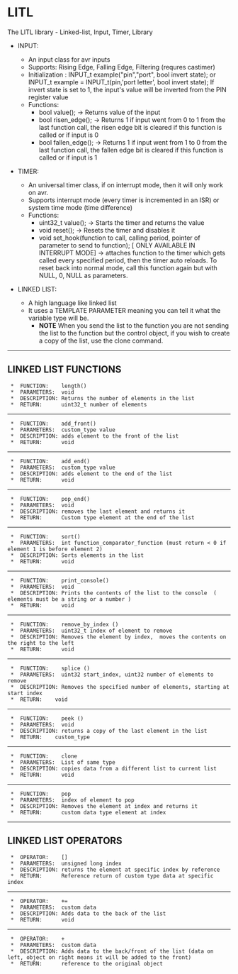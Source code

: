 # LITL
The LITL library - Linked-list, Input, Timer, Library



- INPUT:
  - An input class for avr inputs
  - Supports: Rising Edge, Falling Edge, Filtering (requres castimer)
  - Initialization :  INPUT_t example("pin","port", bool invert state);  or  INPUT_t example = INPUT_t(pin,'port letter', bool invert state);
                                                    If invert state is set to 1, the input's value will be inverted from the PIN register value
  - Functions: 
    - bool value(); -> Returns value of the input
    - bool risen_edge();  -> Returns 1 if input went from 0 to 1 from the last function call, the risen edge bit is cleared if this function is called or if input is 0
    - bool fallen_edge(); -> Returns 1 if input went from 1 to 0 from the last function call, the fallen edge bit is cleared if this function is called or if input is 1
  
- TIMER:
  - An universal timer class, if on interrupt mode, then it will only work on avr.
  - Supports interrupt mode (every timer is incremented in an ISR) or system time mode (time difference)
  - Functions: 
    - uint32_t value(); -> Starts the timer and returns the value
    - void reset();     -> Resets the timer and disables it
    - void set_hook(function to call, calling period, pointer of parameter to send to function); [ ONLY AVAILABLE IN INTERRUPT MODE] -> attaches function to the timer which gets called every specified period, then the timer auto reloads. To reset back into normal mode, call this function again but with NULL, 0, NULL as parameters.
- LINKED LIST:
  - A high language like linked list
  - It uses a TEMPLATE PARAMETER meaning you can tell it what the variable type will be.
    - **NOTE** When you send the list to the function you are not sending the list to the function but the control object, if you wish to create a copy of the list, use the clone command.

-------------------------------------------------------------------------------------------
LINKED LIST FUNCTIONS 
-------------------------------------------------------------------------------------------

     *  FUNCTION:    length()
     *  PARAMETERS:  void
     *  DESCRIPTION: Returns the number of elements in the list     
     *  RETURN:      uint32_t number of elements                                   
     
-------------------------------------------------------------------------------------------


    
     *  FUNCTION:    add_front()
     *  PARAMETERS:  custom_type value
     *  DESCRIPTION: adds element to the front of the list  
     *  RETURN:      void               
     

-------------------------------------------------------------------------------------------
    
     *  FUNCTION:    add_end()
     *  PARAMETERS:  custom_type value
     *  DESCRIPTION: adds element to the end of the list        
     *  RETURN:      void         
     

-------------------------------------------------------------------------------------------


    
     *  FUNCTION:    pop_end()
     *  PARAMETERS:  void
     *  DESCRIPTION: removes the last element and returns it
     *  RETURN:      Custom type element at the end of the list                     
     
-------------------------------------------------------------------------------------------


    
     *  FUNCTION:    sort()
     *  PARAMETERS:  int function_comparator_function (must return < 0 if element 1 is before element 2)
     *  DESCRIPTION: Sorts elements in the list                         
     *  RETURN:      void
     

-------------------------------------------------------------------------------------------

    
     *  FUNCTION:    print_console()
     *  PARAMETERS:  void
     *  DESCRIPTION: Prints the contents of the list to the console  ( elements must be a string or a number )                         
     *  RETURN:      void
     

-------------------------------------------------------------------------------------------


    
     *  FUNCTION:    remove_by_index ()
     *  PARAMETERS:  uint32_t index of element to remove
     *  DESCRIPTION: Removes the element by index,  moves the contents on the right to the left                        
     *  RETURN:      void
     

-------------------------------------------------------------------------------------------


    
     *  FUNCTION:    splice ()
     *  PARAMETERS:  uint32 start_index, uint32 number of elements to remove
     *  DESCRIPTION: Removes the specified number of elements, starting at start index  
     *  RETURN:    void
     

-------------------------------------------------------------------------------------------
    
     *  FUNCTION:    peek ()
     *  PARAMETERS:  void
     *  DESCRIPTION: returns a copy of the last element in the list
     *  RETURN:    custom_type
-------------------------------------------------------------------------------------------

     *  FUNCTION:    clone
     *  PARAMETERS:  List of same type
     *  DESCRIPTION: copies data from a different list to current list
     *  RETURN:      void
-------------------------------------------------------------------------------------------

     *  FUNCTION:    pop 
     *  PARAMETERS:  index of element to pop
     *  DESCRIPTION: Removes the element at index and returns it
     *  RETURN:      custom data type element at index

-------------------------------------------------------------------------------------------
LINKED LIST OPERATORS
-------------------------------------------------------------------------------------------
    
     *  OPERATOR:    [] 
     *  PARAMETERS:  unsigned long index
     *  DESCRIPTION: returns the element at specific index by reference                    
     *  RETURN:      Reference return of custom type data at specific index
     
-------------------------------------------------------------------------------------------
    
     *  OPERATOR:    +=
     *  PARAMETERS:  custom data
     *  DESCRIPTION: Adds data to the back of the list                   
     *  RETURN:      void
     
-------------------------------------------------------------------------------------------
     
     *  OPERATOR:    +
     *  PARAMETERS:  custom data
     *  DESCRIPTION: Adds data to the back/front of the list (data on left, object on right means it will be added to the front)                   
     *  RETURN:      reference to the original object
     

